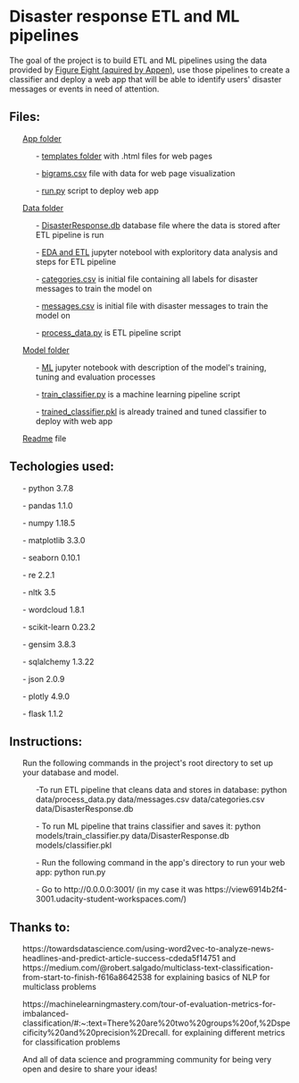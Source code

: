 <h1>Disaster response ETL and ML pipelines</h2>

The goal of the project is to build ETL and ML pipelines using the data provided by <a href='https://appen.com/'>Figure Eight (aquired by Appen)</a>, use those pipelines to create a classifier and deploy a web app that will be able to identify users' disaster messages or events in need of attention.


 <h2>Files:</h2>
    <ul>  
      <a href='https://github.com/KhurazovRuslan/disaster_response_etl_and_ml_pipelines/tree/main/app'>App folder</a>
        <ul>- <a href=''https://github.com/KhurazovRuslan/disaster_response_etl_and_ml_pipelines/tree/main/app/templates>templates folder</a> with .html files for web pages</ul>
        <ul>- <a href='https://github.com/KhurazovRuslan/disaster_response_etl_and_ml_pipelines/blob/main/app/bigrams.csv'>bigrams.csv</a> file with data for web page visualization</ul>
        <ul>- <a href='https://github.com/KhurazovRuslan/disaster_response_etl_and_ml_pipelines/blob/main/app/run.py'>run.py</a> script to deploy web app</ul>
</ul>
    <ul>   
      <a href='https://github.com/KhurazovRuslan/disaster_response_etl_and_ml_pipelines/tree/main/data'>Data folder</a>
        <ul>- <a href='https://github.com/KhurazovRuslan/disaster_response_etl_and_ml_pipelines/blob/main/data/DisasterResponse.db'>DisasterResponse.db</a> database file where the data is stored after ETL pipeline is run</ul>
        <ul>- <a href='https://github.com/KhurazovRuslan/disaster_response_etl_and_ml_pipelines/blob/main/data/EDA%20and%20ETL.ipynb'> EDA and ETL</a> jupyter notebool with exploritory data analysis and steps for ETL pipeline</ul>
        <ul>- <a href='https://github.com/KhurazovRuslan/disaster_response_etl_and_ml_pipelines/blob/main/data/categories.csv'>categories.csv</a> is initial file containing all labels for disaster messages to train the model on</ul>
        <ul>- <a href='https://github.com/KhurazovRuslan/disaster_response_etl_and_ml_pipelines/blob/main/data/messages.csv'>messages.csv</a> is initial file with disaster messages to train the model on</ul>
        <ul>- <a href='https://github.com/KhurazovRuslan/disaster_response_etl_and_ml_pipelines/blob/main/data/process_data.py'>process_data.py</a> is ETL pipeline script</ul>
</ul>
    <ul>   
      <a href='https://github.com/KhurazovRuslan/disaster_response_etl_and_ml_pipelines/tree/main/model'>Model folder</a>
        <ul>- <a href='https://github.com/KhurazovRuslan/disaster_response_etl_and_ml_pipelines/blob/main/model/ML.ipynb'>ML</a> jupyter notebook with description of the model's training, tuning and evaluation processes</ul>
        <ul>- <a href='https://github.com/KhurazovRuslan/disaster_response_etl_and_ml_pipelines/blob/main/model/train_classifier.py'>train_classifier.py</a> is a machine learning pipeline script</ul>
        <ul>- <a href='https://github.com/KhurazovRuslan/disaster_response_etl_and_ml_pipelines/blob/main/model/trained_classifier.pkl'>trained_classifier.pkl</a> is already trained and tuned classifier to deploy with web app</ul>
</ul>  
    <ul><a href='https://github.com/KhurazovRuslan/disaster_response_etl_and_ml_pipelines/blob/main/README.md'>Readme</a> file</ul>      

  <h2>Techologies used:</h2>
      <ul>- python 3.7.8</ul>
      <ul>- pandas 1.1.0</ul>
      <ul>- numpy 1.18.5</ul>
      <ul>- matplotlib 3.3.0</ul>
      <ul>- seaborn 0.10.1</ul>
      <ul>- re 2.2.1</ul>
      <ul>- nltk 3.5</ul>
      <ul>- wordcloud 1.8.1</ul>
      <ul>- scikit-learn 0.23.2</ul>
      <ul>- gensim 3.8.3</ul>
      <ul>- sqlalchemy 1.3.22</ul>
      <ul>- json 2.0.9</ul>
      <ul>- plotly 4.9.0</ul>
      <ul>- flask 1.1.2</ul> 

  <h2>Instructions:</h2>
  <ul>
    Run the following commands in the project's root directory to set up your database and model.
    <ul> -To run ETL pipeline that cleans data and stores in database: python data/process_data.py data/messages.csv data/categories.csv data/DisasterResponse.db</ul>
    <ul>- To run ML pipeline that trains classifier and saves it: python models/train_classifier.py data/DisasterResponse.db models/classifier.pkl</ul>
    <ul>- Run the following command in the app's directory to run your web app: python run.py</ul>
    <ul>- Go to http://0.0.0.0:3001/ (in my case it was https://view6914b2f4-3001.udacity-student-workspaces.com/)</ul>
</ul>

  <h2>Thanks to:</h2>
  <ul>https://towardsdatascience.com/using-word2vec-to-analyze-news-headlines-and-predict-article-success-cdeda5f14751 and https://medium.com/@robert.salgado/multiclass-text-classification-from-start-to-finish-f616a8642538 for explaining basics of NLP for multiclass problems</ul>
  <ul>https://machinelearningmastery.com/tour-of-evaluation-metrics-for-imbalanced-classification/#:~:text=There%20are%20two%20groups%20of,%2Dspecificity%20and%20precision%2Drecall. for explaining different metrics for classification problems</ul>
  <ul>And all of data science and programming community for being very open and desire to share your ideas!</ul>

